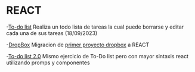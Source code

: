 # REACT

-[To-do list](./sep18todolist/)
Realiza un todo lista de tareas la cual puede borrarse y editar cada una de sus tareas (18/09/2023)

-[DropBox](./sep19-dropbox/)
Migracion de [primer proyecto dropbox](./../HTML/Sep-06/Proyecto-Dropbox/) a REACT

-[To-do list 2.0](./sep20-todolistspa/)
Mismo ejercicio de To-Do list pero con mayor sintaxis react utilizando promps y componentes